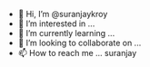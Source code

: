 - 👋 Hi, I’m @suranjaykroy
- 👀 I’m interested in ...
- 🌱 I’m currently learning ...
- 💞️ I’m looking to collaborate on ...
- 📫 How to reach me ... suranjay 


<!---
suranjaykroy/suranjaykroy is a ✨ special ✨ repository because its `README.md` (this file) appears on your GitHub profile.
You can click the Preview link to take a look at your changes.
--->
